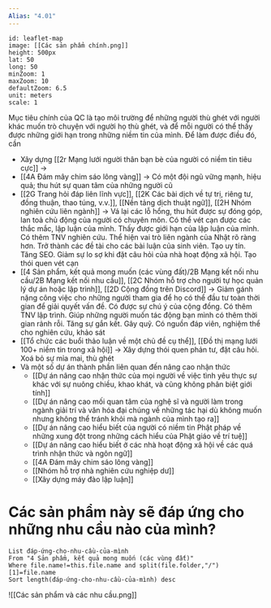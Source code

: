 ```yaml
---
Alias: "4.01"
---
```

```leaflet 
id: leaflet-map 
image: [[Các sản phẩm chính.png]]
height: 500px 
lat: 50 
long: 50 
minZoom: 1
maxZoom: 10
defaultZoom: 6.5
unit: meters
scale: 1
```

Mục tiêu chính của QC là tạo môi trường để những người thù ghét với người khác muốn trò chuyện với người họ thù ghét, và để mỗi người có thể thấy được những giới hạn trong những niềm tin của mình. Để làm được điều đó, cần 
- Xây dựng [[2r Mạng lưới người thân bạn bè của người có niềm tin tiêu cực]] → 
- [[4A Đám mây chim sáo lông vàng]] → Có một đội ngũ vững mạnh, hiệu quả; thu hút sự quan tâm của những người cũ
- [[2G Trang hỏi đáp liên lĩnh vực]], [[2K Các bài dịch về tự trị, riêng tư, đồng thuận, thao túng, v.v.]], [[Nền tảng dịch thuật ngữ]], [[2H Nhóm nghiên cứu liên ngành]] → Vá lại các lỗ hổng, thu hút được sự đóng góp, lan toả chủ động của người có chuyên môn. Có thể vét cạn được các thắc mắc, lập luận của mình. Thấy được giới hạn của lập luận của mình. Có thêm TNV nghiên cứu. Thể hiện vai trò liên ngành của Nhật rõ ràng hơn. Trở thành các đề tài cho các bài luận của sinh viên. Tạo uy tín. Tăng SEO. Giảm sự lo sợ khi đặt câu hỏi của nhà hoạt động xã hội. Tạo thói quen vét cạn
- [[4 Sản phẩm, kết quả mong muốn (các vùng đất)/2B Mạng kết nối nhu cầu/2B Mạng kết nối nhu cầu]], [[2C Nhóm hỗ trợ cho người tự học quản lý dự án hoặc lập trình]], [[2D Cộng đồng trên Discord]] → Giảm gánh nặng công việc cho những người tham gia để họ có thể đầu tư toàn thời gian để giải quyết vấn đề. Có được sự chú ý của cộng đồng. Có thêm TNV lập trình. Giúp những người muốn tác động bạn mình có thêm thời gian rảnh rỗi. Tăng sự gắn kết. Gây quỹ. Có nguồn đáp viên, nghiệm thể cho nghiên cứu, khảo sát 
- [[Tổ chức các buổi thảo luận về một chủ đề cụ thể]], [[Đồ thị mạng lưới 100+ niềm tin trong xã hội]] → Xây dựng thói quen phản tư, đặt câu hỏi. Xoá bỏ sự mỉa mai, thù ghét
- Và một số dự án thành phần liên quan đến nâng cao nhận thức
	- [[Dự án nâng cao nhận thức của mọi người về việc tình yêu thực sự khác với sự nuông chiều, khao khát, và cũng không phân biệt giới tính]]
	- [[Dự án nâng cao mối quan tâm của nghệ sĩ và người làm trong ngành giải trí và văn hóa đại chúng về những tác hại dù không muốn nhưng không thể tránh khỏi mà ngành của mình tạo ra]]
	- [[Dự án nâng cao hiểu biết của người có niềm tin Phật pháp về những xung đột trong những cách hiểu của Phật giáo về trí tuệ]]
	- [[Dự án nâng cao hiểu biết ở các nhà hoạt động xã hội về các quá trình nhận thức và ngôn ngữ]]
	- [[4A Đám mây chim sáo lông vàng]]
	- [[Nhóm hỗ trợ nhà nghiên cứu nghiệp dư]]
	- [[Xây dựng máy đào lập luận]] 

# Các sản phẩm này sẽ đáp ứng cho những nhu cầu nào của mình?
```dataview 
List đáp-ứng-cho-nhu-cầu-của-mình
From "4 Sản phẩm, kết quả mong muốn (các vùng đất)" 
Where file.name!=this.file.name and split(file.folder,"/")[1]=file.name
Sort length(đáp-ứng-cho-nhu-cầu-của-mình) desc
```
![[Các sản phẩm và các nhu cầu.png]]
